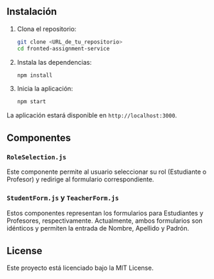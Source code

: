
## Instalación

1. Clona el repositorio:

    ```bash
    git clone <URL_de_tu_repositorio>
    cd fronted-assignment-service
    ```

2. Instala las dependencias:

    ```bash
    npm install
    ```

3. Inicia la aplicación:

    ```bash
    npm start
    ```

La aplicación estará disponible en `http://localhost:3000`.

## Componentes

### `RoleSelection.js`
Este componente permite al usuario seleccionar su rol (Estudiante o Profesor) y redirige al formulario correspondiente.

### `StudentForm.js` y `TeacherForm.js`
Estos componentes representan los formularios para Estudiantes y Profesores, respectivamente. Actualmente, ambos formularios son idénticos y permiten la entrada de Nombre, Apellido y Padrón.

## License

Este proyecto está licenciado bajo la MIT License.